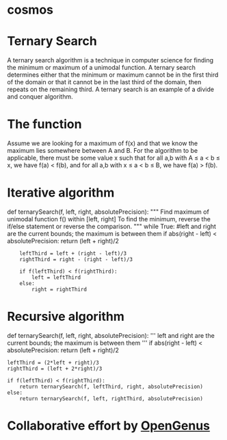 # cosmos 

# Ternary Search
A ternary search algorithm is a technique in computer science for finding the minimum or maximum of a unimodal function. A ternary search determines either that the minimum or maximum cannot be in the first third of the domain or that it cannot be in the last third of the domain, then repeats on the remaining third. A ternary search is an example of a divide and conquer algorithm.

# The function
Assume we are looking for a maximum of f(x) and that we know the maximum lies somewhere between A and B. For the algorithm to be applicable, there must be some value x such that
for all a,b with A ≤ a < b ≤ x, we have f(a) < f(b), and
for all a,b with x ≤ a < b ≤ B, we have f(a) > f(b).

# Iterative algorithm
def ternarySearch(f, left, right, absolutePrecision):
    """
    Find maximum of unimodal function f() within [left, right]
    To find the minimum, reverse the if/else statement or reverse the comparison.
    """
    while True:
        #left and right are the current bounds; the maximum is between them
        if abs(right - left) < absolutePrecision:
            return (left + right)/2

        leftThird = left + (right - left)/3
        rightThird = right - (right - left)/3

        if f(leftThird) < f(rightThird):
            left = leftThird
        else:
            right = rightThird


# Recursive algorithm
def ternarySearch(f, left, right, absolutePrecision):
    '''
    left and right are the current bounds; 
    the maximum is between them
    '''
    if abs(right - left) < absolutePrecision:
        return (left + right)/2

    leftThird = (2*left + right)/3
    rightThird = (left + 2*right)/3

    if f(leftThird) < f(rightThird):
        return ternarySearch(f, leftThird, right, absolutePrecision) 
    else:
        return ternarySearch(f, left, rightThird, absolutePrecision)
        
        
 # Collaborative effort by [OpenGenus](https://github.com/opengenus)
